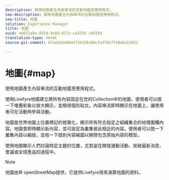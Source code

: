 ```yaml
---
description: 使用地圖產生內容串流的互動地圖至應用程式。
seo-description: 使用地圖產生內容串流的互動地圖至應用程式。
seo-title: 地圖
solution: Experience Manager
title: 地圖
uuid: e6021a8a-055d-4c60-817c-ca3235 c48159
translation-type: tm+mt
source-git-commit: 67aeb3de964473b326c88c3a3f81ff48a6a12652

---
```



# 地圖{#map}

使用地圖產生內容串流的互動地圖至應用程式。

使用Livefyre地圖建立將所有內容固定在您的Collection中的地圖。使用者可以按一下堆疊影象以放大顯示，並檢視個別貼文。內容串流即時顯示在地圖上，讓使用者可在活動時參與活動。

地圖是世界地圖上位置標記的視覺化，顯示所有符合指定之組織集合的地理圍欄內容。地圖會即時顯示新內容，並可設定為叢集彼此相近的內容。使用者可以按一下叢集內容以縮放，並按一下個別內容縮圖以開啓包含原始內容的模型。

使用地圖顯示人們討論特定主題的位置，尤其是在開發運動活動、突破最新消息、會議或全球產品的過程中。

>[!NOTE]
>
>地圖由© openStreetMap提供，它提供Livefyre用來演算地圖的資料。


